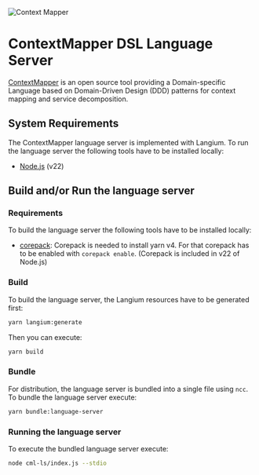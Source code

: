 ![Context Mapper](https://raw.githubusercontent.com/wiki/ContextMapper/context-mapper-dsl/logo/cm-logo-github-small.png)
# ContextMapper DSL Language Server
[ContextMapper](https://contextmapper.org/) is an open source tool providing a Domain-specific Language based on Domain-Driven Design (DDD) patterns for context mapping and service decomposition.

## System Requirements
The ContextMapper language server is implemented with Langium. To run the language server the following tools have to be installed locally:
* [Node.js](https://nodejs.org/en/download) (v22)

## Build and/or Run the language server

### Requirements
To build the language server the following tools have to be installed locally:
* [corepack](https://github.com/nodejs/corepack): Corepack is needed to install yarn v4. For that corepack has to be enabled with `corepack enable`.
  (Corepack is included in v22 of Node.js)

### Build
To build the language server, the Langium resources have to be generated first:
```bash
yarn langium:generate
```
Then you can execute:
```bash
yarn build
```

### Bundle
For distribution, the language server is bundled into a single file using `ncc`. To bundle the language server execute:
```bash
yarn bundle:language-server
```

### Running the language server
To execute the bundled language server execute:
```bash
node cml-ls/index.js --stdio
```
